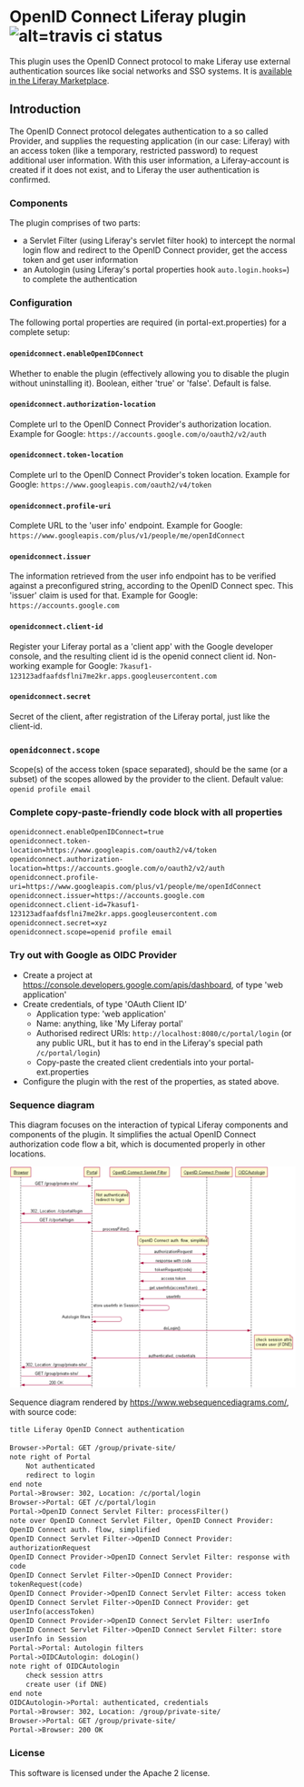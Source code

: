 # OpenID Connect Liferay plugin ![alt=travis ci status](https://api.travis-ci.org/finalist/liferay-oidc-plugin.svg?branch=master)

This plugin uses the OpenID Connect protocol to make Liferay use external authentication sources like social networks and SSO systems.
It is [available in the Liferay Marketplace](https://web.liferay.com/marketplace/-/mp/application/78695724).


## Introduction

The OpenID Connect protocol delegates authentication to a so called Provider, and supplies the requesting application (in our case: Liferay) with an access token (like a temporary, restricted password) to request additional user information.
 With this user information, a Liferay-account is created if it does not exist, and to Liferay the user authentication is confirmed. 

### Components

The plugin comprises of two parts:

* a Servlet Filter (using Liferay's servlet filter hook) to intercept the normal login flow and redirect to the OpenID Connect provider, get the access token and get user information 
* an Autologin (using Liferay's portal properties hook `auto.login.hooks=`) to complete the authentication

### Configuration
The following portal properties are required (in portal-ext.properties) for a complete setup:

#### `openidconnect.enableOpenIDConnect`
Whether to enable the plugin (effectively allowing you to disable the plugin without uninstalling it). Boolean, either 'true' or 'false'. Default is false.

#### `openidconnect.authorization-location`
Complete url to the OpenID Connect Provider's authorization location. Example for Google: `https://accounts.google.com/o/oauth2/v2/auth`


#### `openidconnect.token-location`
Complete url to the OpenID Connect Provider's token location. Example for Google: `https://www.googleapis.com/oauth2/v4/token`

#### `openidconnect.profile-uri`
Complete URL to the 'user info' endpoint. Example for Google: `https://www.googleapis.com/plus/v1/people/me/openIdConnect`

#### `openidconnect.issuer`
The information retrieved from the user info endpoint has to be verified against a preconfigured string, according to the OpenID Connect spec.
This 'issuer' claim is used for that. Example for Google: `https://accounts.google.com`

#### `openidconnect.client-id`
Register your Liferay portal as a 'client app' with the Google developer console, and the resulting client id is the openid connect client id.
Non-working example for Google: `7kasuf1-123123adfaafdsflni7me2kr.apps.googleusercontent.com`

#### `openidconnect.secret`
Secret of the client, after registration of the Liferay portal, just like the client-id.

### `openidconnect.scope`
Scope(s) of the access token (space separated), should be the same (or a subset) of the scopes allowed by the provider to the client. Default value: `openid profile email`

### Complete copy-paste-friendly code block with all properties

~~~
openidconnect.enableOpenIDConnect=true
openidconnect.token-location=https://www.googleapis.com/oauth2/v4/token
openidconnect.authorization-location=https://accounts.google.com/o/oauth2/v2/auth
openidconnect.profile-uri=https://www.googleapis.com/plus/v1/people/me/openIdConnect
openidconnect.issuer=https://accounts.google.com
openidconnect.client-id=7kasuf1-123123adfaafdsflni7me2kr.apps.googleusercontent.com
openidconnect.secret=xyz
openidconnect.scope=openid profile email
~~~


### Try out with Google as OIDC Provider

* Create a project at https://console.developers.google.com/apis/dashboard, of type 'web application'
* Create credentials, of type 'OAuth Client ID'
    * Application type: 'web application'
    * Name: anything, like 'My Liferay portal'
    * Authorised redirect URIs: `http://localhost:8080/c/portal/login` (or any public URL, but it has to end in the Liferay's special path `/c/portal/login`)
    * Copy-paste the created client credentials into your portal-ext.properties
* Configure the plugin with the rest of the properties, as stated above.

### Sequence diagram
This diagram focuses on the interaction of typical Liferay components and components of the plugin. 
It simplifies the actual OpenID Connect authorization code flow a bit, which is documented properly in other locations.

![Sequence diagram](doc/sequence-diagram.png)

Sequence diagram rendered by https://www.websequencediagrams.com/, with source code:
~~~
title Liferay OpenID Connect authentication

Browser->Portal: GET /group/private-site/
note right of Portal
    Not authenticated
    redirect to login
end note
Portal->Browser: 302, Location: /c/portal/login
Browser->Portal: GET /c/portal/login
Portal->OpenID Connect Servlet Filter: processFilter()
note over OpenID Connect Servlet Filter, OpenID Connect Provider: OpenID Connect auth. flow, simplified
OpenID Connect Servlet Filter->OpenID Connect Provider: authorizationRequest
OpenID Connect Provider->OpenID Connect Servlet Filter: response with code
OpenID Connect Servlet Filter->OpenID Connect Provider: tokenRequest(code)
OpenID Connect Provider->OpenID Connect Servlet Filter: access token
OpenID Connect Servlet Filter->OpenID Connect Provider: get userInfo(accessToken)
OpenID Connect Provider->OpenID Connect Servlet Filter: userInfo
OpenID Connect Servlet Filter->OpenID Connect Servlet Filter: store userInfo in Session
Portal->Portal: Autologin filters
Portal->OIDCAutologin: doLogin()
note right of OIDCAutologin
    check session attrs
    create user (if DNE)
end note
OIDCAutologin->Portal: authenticated, credentials
Portal->Browser: 302, Location: /group/private-site/
Browser->Portal: GET /group/private-site/
Portal->Browser: 200 OK
~~~

### License
This software is licensed under the Apache 2 license.

